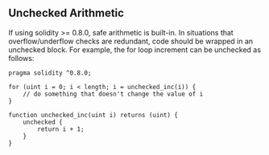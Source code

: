 ## Unchecked Arithmetic

If using solidity >= 0.8.0, safe arithmetic is built-in. In situations that overflow/underflow checks are redundant, code should be wrapped in an unchecked block. For example, the for loop increment can be unchecked as follows:

```
pragma solidity ^0.8.0;

for (uint i = 0; i < length; i = unchecked_inc(i)) {
    // do something that doesn't change the value of i
}

function unchecked_inc(uint i) returns (uint) {
    unchecked {
        return i + 1;
    }
}
```
